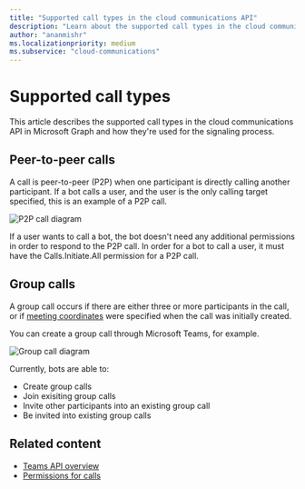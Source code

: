 ```yaml
---
title: "Supported call types in the cloud communications API"
description: "Learn about the supported call types in the cloud communications API in Microsoft Graph and how they're used for the signaling process."
author: "ananmishr"
ms.localizationpriority: medium
ms.subservice: "cloud-communications"
---
```


# Supported call types

This article describes the supported call types in the cloud communications API in Microsoft Graph and how they're used for the signaling process.

## Peer-to-peer calls

A call is peer-to-peer (P2P) when one participant is directly calling another participant. If a bot calls a user, and the user is the only calling target specified, this is an example of a P2P call.

![P2P call diagram](images/communications-p2p-call.PNG)

If a user wants to call a bot, the bot doesn't need any additional permissions in order to respond to the P2P call. In order for a bot to call a user, it must have the Calls.Initiate.All permission for a P2P call.

## Group calls

A group call occurs if there are either three or more participants in the call, or if [meeting coordinates](/graph/api/resources/onlinemeeting) were specified when the call was initially created. 

You can create a group call through Microsoft Teams, for example.

![Group call diagram](images/communications-group-call.PNG)

Currently, bots are able to:
- Create group calls
- Join exisiting group calls
- Invite other participants into an existing group call
- Be invited into existing group calls

## Related content

- [Teams API overview](teams-concept-overview.md)
- [Permissions for calls](./permissions-reference.md)
